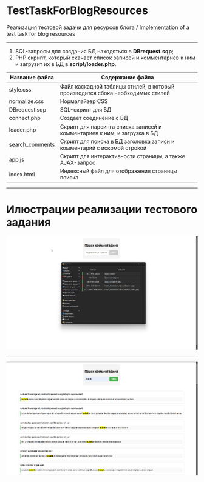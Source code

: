 # TestTaskForBlogResources
Реализация тестовой задачи для ресурсов блога / Implementation of a test task for blog resources

***

1) SQL-запросы для создания БД находяться в <b>DBrequest.sqp</b>;
2) PHP скрипт, который скачает список записей и комментариев к ним и загрузит их в БД в <b>script/loader.php</b>.

Название файла  | Содержание файла
----------------|----------------------
style.css       | Файл каскадной таблицы стилей, в который производится сбока необходимых стилей
normalize.css   | Нормалайзер CSS
DBrequest.sqp   | SQL-скрипт для БД
connect.php     | Создает соединение с БД 
loader.php      | Скрипт для парсинга списка записей и комментариев к ним, и загрузка в БД
search_comments | Скрипт для поиска в БД заголовка записи и комментарий с искомой строкой 
app.js          | Скрипт для интерактивности страницы, а также AJAX-запрос
index.html      | Индексный файл для отображения страницы поиска

---

# Илюстрации реализации тестового задания

<div align="center">
  <img src="https://github.com/Razor-Z-Pi/TestTaskForBlogResources/blob/master/image/work.gif" width="600" height="300"/>
</div>

---

<div align="center">
  <img src="https://github.com/Razor-Z-Pi/TestTaskForBlogResources/blob/master/image/Screenshot_work.png" width="600" height="300"/>
</div>
